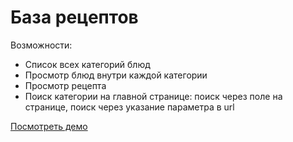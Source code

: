 <h1>База рецептов</h1>

Возможности:
- Список всех категорий блюд
- Просмотр блюд внутри каждой категории
- Просмотр рецепта 
- Поиск категории на главной странице: поиск через поле на странице, поиск через указание параметра в url

[Посмотреть демо](https://anastasyazhuk.github.io/react-food/)
